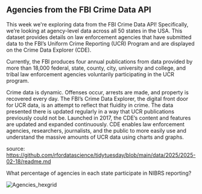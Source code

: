 ## Agencies from the FBI Crime Data API
This week we're exploring data from the FBI Crime Data API! Specifically, we’re looking at agency-level data across all 50 states in the USA. This dataset provides details on law enforcement agencies that have submitted data to the FBI’s Uniform Crime Reporting (UCR) Program and are displayed on the Crime Data Explorer (CDE).

Currently, the FBI produces four annual publications from data provided by more than 18,000 federal, state, county, city, university and college, and tribal law enforcement agencies voluntarily participating in the UCR program.

Crime data is dynamic. Offenses occur, arrests are made, and property is recovered every day. The FBI’s Crime Data Explorer, the digital front door for UCR data, is an attempt to reflect that fluidity in crime. The data presented there is updated regularly in a way that UCR publications previously could not be. Launched in 2017, the CDE’s content and features are updated and expanded continuously. CDE enables law enforcement agencies, researchers, journalists, and the public to more easily use and understand the massive amounts of UCR data using charts and graphs.

source: https://github.com/rfordatascience/tidytuesday/blob/main/data/2025/2025-02-18/readme.md

What percentage of agencies in each state participate in NIBRS reporting?

![Agencies_hexgrid](https://github.com/user-attachments/assets/ee7ec1fc-c5b2-4f3f-a5db-c4664b1ba5d0)
